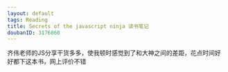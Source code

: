 ```yaml
---
layout: default
tags: Reading
title: Secrets of the javascript ninja 读书笔记
doubanID: 3176860
---
```

齐伟老师的JS分享干货多多，使我顿时感觉到了和大神之间的差距，花点时间好好都下这本书，网上评价不错
